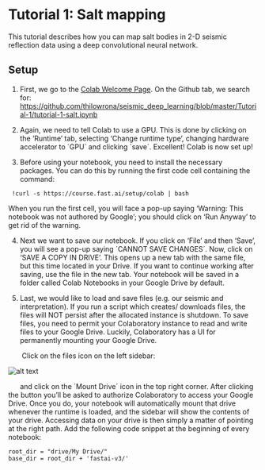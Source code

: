 # Tutorial 1: Salt mapping #
This tutorial describes how you can map salt bodies in 2-D seismic reflection data using a deep convolutional neural network. 

## Setup ##
1. First, we go to the [Colab Welcome Page](https://colab.research.google.com/notebooks/welcome.ipynb#recent=true). On the Github tab, we search for:
https://github.com/thilowrona/seismic_deep_learning/blob/master/Tutorial-1/tutorial-1-salt.ipynb

2. Again, we need to tell Colab to use a GPU. This is done by clicking on the ‘Runtime’ tab, selecting ‘Change runtime type’, changing hardware accelerator to ´GPU´ and clicking ´save´. Excellent! Colab is now set up!

3. Before using your notebook, you need to install the necessary packages. You can do this by running the first code cell containing the command:
```console
 !curl -s https://course.fast.ai/setup/colab | bash
```
When you run the first cell, you will face a pop-up saying ‘Warning: This notebook was not authored by Google’; you should click on ‘Run Anyway’ to get rid of the warning.

4. Next we want to save our notebook. If you click on ‘File’ and then ‘Save’, you will see a pop-up saying ´CANNOT SAVE CHANGES´. Now, click on ‘SAVE A COPY IN DRIVE’. This opens up a new tab with the same file, but this time located in your Drive. If you want to continue working after saving, use the file in the new tab. Your notebook will be saved in a folder called Colab Notebooks in your Google Drive by default.

5. Last, we would like to load and save files (e.g. our seismic and interpretation). If you run a script which creates/ downloads files, the files will NOT persist after the allocated instance is shutdown. To save files, you need to permit your Colaboratory instance to read and write files to your Google Drive. Luckily, Colaboratory has a UI for permanently mounting your Google Drive.

&nbsp;&nbsp;&nbsp;&nbsp;&nbsp;&nbsp; Click on the files icon on the left sidebar:

![alt text](https://github.com/thilowrona/seismic_deep_learning/blob/master/s2.png)

&nbsp;&nbsp;&nbsp;&nbsp;&nbsp;&nbsp;and click on the ´Mount Drive´ icon in the top right corner. After clicking the button you’ll be asked to authorize Colaboratory to access your Google Drive. Once you do, your notebook will automatically mount that drive whenever the runtime is loaded, and the sidebar will show the contents of your drive. Accessing data on your drive is then simply a matter of pointing at the right path. Add the following code snippet at the beginning of every notebook:
```console
root_dir = "drive/My Drive/"
base_dir = root_dir + 'fastai-v3/'
```

